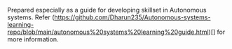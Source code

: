 Prepared especially as a guide for developing skillset in Autonomous systems. Refer (https://github.com/Dharun235/Autonomous-systems-learning-repo/blob/main/autonomous%20systems%20learning%20guide.html)[] for more information.
